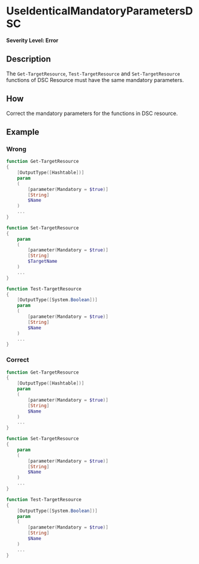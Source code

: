 # UseIdenticalMandatoryParametersDSC
**Severity Level: Error**

## Description
The `Get-TargetResource`, `Test-TargetResource` and `Set-TargetResource` functions of DSC Resource must have the same mandatory parameters.

## How
Correct the mandatory parameters for the functions in DSC resource.

## Example
### Wrong
``` PowerShell
function Get-TargetResource
{
    [OutputType([Hashtable])]
    param
    (
        [parameter(Mandatory = $true)]
        [String]
        $Name
    )
    ...
}

function Set-TargetResource
{
    param
    (
        [parameter(Mandatory = $true)]
        [String]
        $TargetName
    )
    ...
}

function Test-TargetResource
{
    [OutputType([System.Boolean])]
    param
    (
        [parameter(Mandatory = $true)]
        [String]
        $Name
    )
    ...
}
```

### Correct
``` PowerShell
function Get-TargetResource
{
    [OutputType([Hashtable])]
    param
    (
        [parameter(Mandatory = $true)]
        [String]
        $Name
    )
    ...
}

function Set-TargetResource
{
    param
    (
        [parameter(Mandatory = $true)]
        [String]
        $Name
    )
    ...
}

function Test-TargetResource
{
    [OutputType([System.Boolean])]
    param
    (
        [parameter(Mandatory = $true)]
        [String]
        $Name
    )
    ...
}
```
